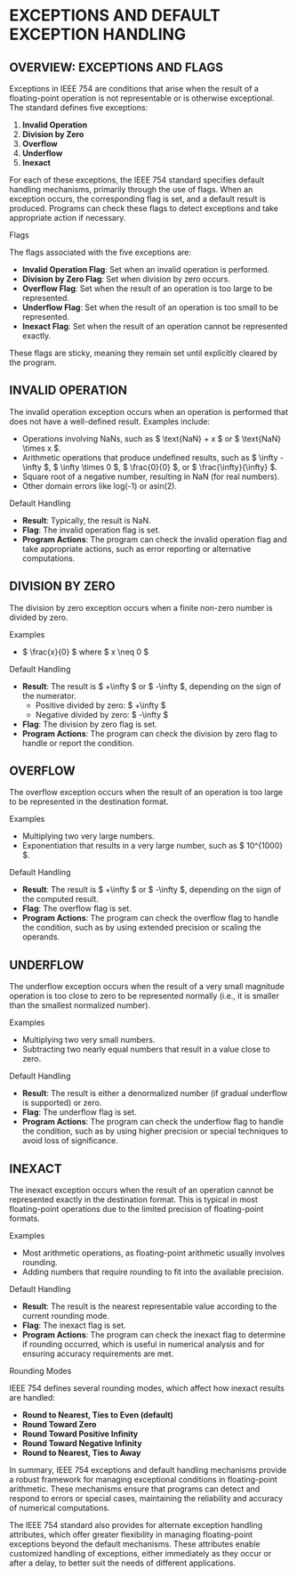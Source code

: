 # EXCEPTIONS AND DEFAULT EXCEPTION HANDLING

## OVERVIEW: EXCEPTIONS AND FLAGS

Exceptions in IEEE 754 are conditions that arise when the result of a floating-point operation is not representable or is otherwise exceptional. The standard defines five exceptions:

1. **Invalid Operation**
2. **Division by Zero**
3. **Overflow**
4. **Underflow**
5. **Inexact**

For each of these exceptions, the IEEE 754 standard specifies default handling mechanisms, primarily through the use of flags. When an exception occurs, the corresponding flag is set, and a default result is produced. Programs can check these flags to detect exceptions and take appropriate action if necessary.

Flags

The flags associated with the five exceptions are:

- **Invalid Operation Flag**: Set when an invalid operation is performed.
- **Division by Zero Flag**: Set when division by zero occurs.
- **Overflow Flag**: Set when the result of an operation is too large to be represented.
- **Underflow Flag**: Set when the result of an operation is too small to be represented.
- **Inexact Flag**: Set when the result of an operation cannot be represented exactly.

These flags are sticky, meaning they remain set until explicitly cleared by the program.

## INVALID OPERATION

The invalid operation exception occurs when an operation is performed that does not have a well-defined result. Examples include:

- Operations involving NaNs, such as $ \text{NaN} + x $ or $ \text{NaN} \times x $.
- Arithmetic operations that produce undefined results, such as $ \infty - \infty $, $ \infty \times 0 $, $ \frac{0}{0} $, or $ \frac{\infty}{\infty} $.
- Square root of a negative number, resulting in NaN (for real numbers).
- Other domain errors like log(-1) or asin(2).

Default Handling

- **Result**: Typically, the result is NaN.
- **Flag**: The invalid operation flag is set.
- **Program Actions**: The program can check the invalid operation flag and take appropriate actions, such as error reporting or alternative computations.

## DIVISION BY ZERO

The division by zero exception occurs when a finite non-zero number is divided by zero. 

Examples

- $ \frac{x}{0} $ where $ x \neq 0 $

Default Handling

- **Result**: The result is $ +\infty $ or $ -\infty $, depending on the sign of the numerator.
   - Positive divided by zero: $ +\infty $
   - Negative divided by zero: $ -\infty $
- **Flag**: The division by zero flag is set.
- **Program Actions**: The program can check the division by zero flag to handle or report the condition.

## OVERFLOW

The overflow exception occurs when the result of an operation is too large to be represented in the destination format.

Examples

- Multiplying two very large numbers.
- Exponentiation that results in a very large number, such as $ 10^{1000} $.

Default Handling

- **Result**: The result is $ +\infty $ or $ -\infty $, depending on the sign of the computed result.
- **Flag**: The overflow flag is set.
- **Program Actions**: The program can check the overflow flag to handle the condition, such as by using extended precision or scaling the operands.

## UNDERFLOW

The underflow exception occurs when the result of a very small magnitude operation is too close to zero to be represented normally (i.e., it is smaller than the smallest normalized number).

Examples

- Multiplying two very small numbers.
- Subtracting two nearly equal numbers that result in a value close to zero.

Default Handling

- **Result**: The result is either a denormalized number (if gradual underflow is supported) or zero.
- **Flag**: The underflow flag is set.
- **Program Actions**: The program can check the underflow flag to handle the condition, such as by using higher precision or special techniques to avoid loss of significance.

## INEXACT

The inexact exception occurs when the result of an operation cannot be represented exactly in the destination format. This is typical in most floating-point operations due to the limited precision of floating-point formats.

Examples

- Most arithmetic operations, as floating-point arithmetic usually involves rounding.
- Adding numbers that require rounding to fit into the available precision.

Default Handling

- **Result**: The result is the nearest representable value according to the current rounding mode.
- **Flag**: The inexact flag is set.
- **Program Actions**: The program can check the inexact flag to determine if rounding occurred, which is useful in numerical analysis and for ensuring accuracy requirements are met.

Rounding Modes

IEEE 754 defines several rounding modes, which affect how inexact results are handled:

- **Round to Nearest, Ties to Even (default)**
- **Round Toward Zero**
- **Round Toward Positive Infinity**
- **Round Toward Negative Infinity**
- **Round to Nearest, Ties to Away**

In summary, IEEE 754 exceptions and default handling mechanisms provide a robust framework for managing exceptional conditions in floating-point arithmetic. These mechanisms ensure that programs can detect and respond to errors or special cases, maintaining the reliability and accuracy of numerical computations.

The IEEE 754 standard also provides for alternate exception handling attributes, which offer greater flexibility in managing floating-point exceptions beyond the default mechanisms. These attributes enable customized handling of exceptions, either immediately as they occur or after a delay, to better suit the needs of different applications.
